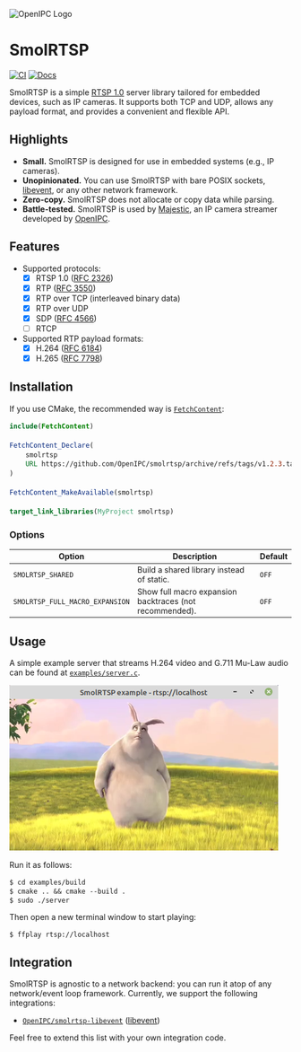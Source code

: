 ![OpenIPC Logo](https://cdn.themactep.com/images/logo_openipc.png)

# SmolRTSP
[![CI](https://github.com/Hirrolot/smolrtsp/workflows/C/C++%20CI/badge.svg)](https://github.com/Hirrolot/smolrtsp/actions)
[![Docs](https://img.shields.io/badge/docs-latest-blue)](https://openipc.org/smolrtsp/)

SmolRTSP is a simple [RTSP 1.0] server library tailored for embedded devices, such as IP cameras. It supports both TCP and UDP, allows any payload format, and provides a convenient and flexible API.

[RTSP 1.0]: https://datatracker.ietf.org/doc/html/rfc2326

## Highlights

 - **Small.** SmolRTSP is designed for use in embedded systems (e.g., IP cameras).
 - **Unopinionated.** You can use SmolRTSP with bare POSIX sockets, [libevent], or any other network framework.
 - **Zero-copy.** SmolRTSP does not allocate or copy data while parsing.
 - **Battle-tested.** SmolRTSP is used by [Majestic], an IP camera streamer developed by [OpenIPC].

[libevent]: https://libevent.org/
[array slices]: https://github.com/Hirrolot/slice99
[Majestic]: https://openipc.github.io/wiki/en/majestic-streamer.html
[OpenIPC]: https://openipc.org/

## Features

 - Supported protocols:
   - [x] RTSP 1.0 ([RFC 2326])
   - [x] RTP ([RFC 3550])
   - [x] RTP over TCP (interleaved binary data)
   - [x] RTP over UDP
   - [x] SDP ([RFC 4566])
   - [ ] RTCP
 - Supported RTP payload formats:
   - [x] H.264 ([RFC 6184])
   - [x] H.265 ([RFC 7798])

[RFC 3550]: https://datatracker.ietf.org/doc/html/rfc3550
[RFC 4566]: https://datatracker.ietf.org/doc/html/rfc4566
[RFC 2326]: https://datatracker.ietf.org/doc/html/rfc2326
[RFC 6184]: https://datatracker.ietf.org/doc/html/rfc6184
[RFC 7798]: https://datatracker.ietf.org/doc/html/rfc7798

## Installation

If you use CMake, the recommended way is [`FetchContent`]:

[`FetchContent`]: https://cmake.org/cmake/help/latest/module/FetchContent.html

```cmake
include(FetchContent)

FetchContent_Declare(
    smolrtsp
    URL https://github.com/OpenIPC/smolrtsp/archive/refs/tags/v1.2.3.tar.gz # v1.2.3
)

FetchContent_MakeAvailable(smolrtsp)

target_link_libraries(MyProject smolrtsp)
```

### Options

| Option | Description | Default |
|--------|-------------|---------|
| `SMOLRTSP_SHARED` | Build a shared library instead of static. | `OFF` |
| `SMOLRTSP_FULL_MACRO_EXPANSION` | Show full macro expansion backtraces (not recommended). | `OFF` |

## Usage

A simple example server that streams H.264 video and G.711 Mu-Law audio can be found at [`examples/server.c`](examples/server.c).

![server demo](media/example-server-demo.png)

Run it as follows:

```
$ cd examples/build
$ cmake .. && cmake --build .
$ sudo ./server
```

Then open a new terminal window to start playing:

```
$ ffplay rtsp://localhost
```

## Integration

SmolRTSP is agnostic to a network backend: you can run it atop of any network/event loop framework. Currently, we support the following integrations:

 - [`OpenIPC/smolrtsp-libevent`](https://github.com/OpenIPC/smolrtsp-libevent) ([libevent](https://libevent.org/))

Feel free to extend this list with your own integration code.
